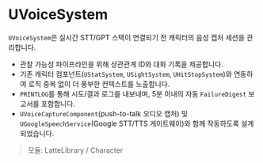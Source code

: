# UVoiceSystem

`UVoiceSystem`은 실시간 STT/GPT 스택이 연결되기 전 캐릭터의 음성 캡처 세션을 관리합니다.

- 관찰 가능성 파이프라인을 위해 상관관계 ID와 대화 기록을 제공합니다.
- 기존 캐릭터 컴포넌트(`UStatSystem`, `USightSystem`, `UHitStopSystem`)와 연동하여 로직 중복 없이 더 풍부한 컨텍스트를 노출합니다.
- `PRINTLOG`를 통해 시도/결과 로그를 내보내며, 5분 이내의 자동 `FailureDigest` 보고서를 포함합니다.
- `UVoiceCaptureComponent`(push-to-talk 오디오 캡처) 및 `UGoogleSpeechService`(Google STT/TTS 게이트웨이)와 함께 작동하도록 설계되었습니다.

> 모듈: LatteLibrary / Character